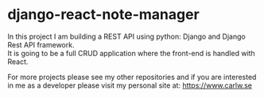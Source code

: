 # django-react-note-manager

<p>In this project I am building a REST API using python: Django and Django Rest API framework.<br>
It is going to be a full CRUD application where the front-end is handled with React. 
</p>

<p>For more projects please see my other repositories and if you are interested in me as a developer
please visit my personal site at: <a href="https://www.carlw.se" target="_blank">https://www.carlw.se</a>
</p>
